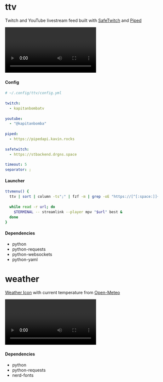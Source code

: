 # ttv

Twitch and YouTube livestream feed built with
[SafeTwitch](https://codeberg.org/safetwitch) and [Piped](https://github.com/teampiped)

![demo](demo/ttv.webm)

#### Config

```yaml
# ~/.config/ttv/config.yml

twitch:
  - kapitanbombatv

youtube:
  - "@kapitanbomba"

piped:
  - https://pipedapi.kavin.rocks

safetwitch:
  - https://stbackend.drgns.space

timeout: 5
separator: ;
```

#### Launcher

```sh
ttvmenu() {
  ttv | sort | column -ts";" | fzf -m | grep -oE "https://[^[:space:]]+" | \

  while read -r url; do
    $TERMINAL -- streamlink --player mpv "$url" best &
  done
}
```

#### Dependencies

- python
- python-requests
- python-websockets
- python-yaml

# weather

[Weather Icon](https://github.com/erikflowers/weather-icons)
with current temperature from [Open-Meteo](https://open-meteo.com/)

![demo](demo/weather.webm)

#### Dependencies

- python
- python-requests
- nerd-fonts
